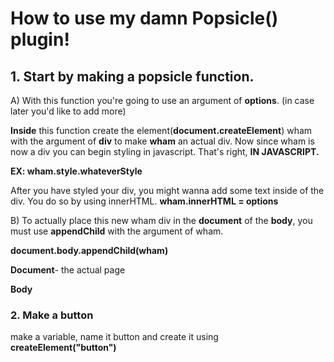 # How to use my damn Popsicle() plugin!

## 1. Start by making a popsicle function.

A) With this function you're going to use an argument of **options**. (in case later you'd like to add more)

**Inside** this function create the element(**document.createElement**) wham with the argument of **div** to make **wham** an actual div.
Now since wham is now a div you can begin styling in javascript. That's right, **IN JAVASCRIPT.**

**EX: wham.style.whateverStyle**
	
After you have styled your div, you might wanna add some text inside of the div. You do so by using innerHTML. 
**wham.innerHTML = options**

B) To actually  place this new wham div in the **document** of the **body**, you must use **appendChild** with the argument of wham. 

**document.body.appendChild(wham)**

**Document**- the actual page

**Body**


### 2. Make a button

make a variable, name it button and create it using **createElement("button")**



